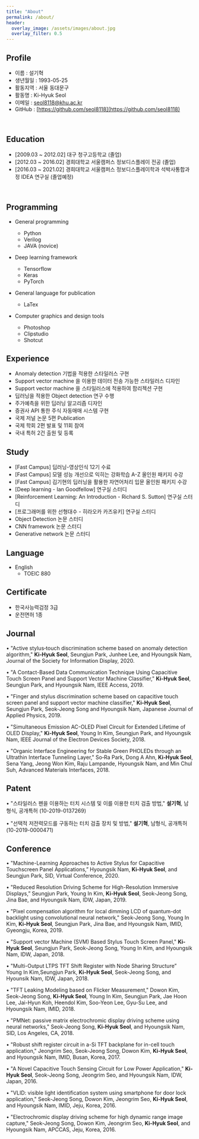```yaml
---
title: "About"
permalink: /about/
header:
  overlay_image: /assets/images/about.jpg
  overlay_filter: 0.5
---
```


## Profile

- 이름 : 설기혁
- 생년월일 : 1993-05-25
- 활동지역 : 서울 동대문구
- 활동명 : Ki-Hyuk Seol
- 이메일 : <a href="mailto:seol8118@khu.ac.kr">seol8118@khu.ac.kr</a>
- GitHub : [https://github.com/seol8118](https://github.com/seol8118)

<br>

## Education

- [2009.03 ~ 2012.02] 대구 청구고등학교 (졸업)
- [2012.03 ~ 2016.02] 경희대학교 서울캠퍼스 정보디스플레이 전공 (졸업)
- [2016.03 ~ 2021.02] 경희대학교 서울캠퍼스 정보디스플레이학과 석박사통합과정 IDEA 연구실 (졸업예정)

<br>



## Programming

- General programming
  - Python
  - Verilog
  - JAVA (novice)

- Deep learning framework
  - Tensorflow
  - Keras
  - PyTorch

- General language for publication
  - LaTex

- Computer graphics and design tools
  - Photoshop
  - Clipstudio
  - Shotcut


## Experience

- Anomaly detection 기법을 적용한 스타일러스 구현
- Support vector machine 을 이용한 데이터 전송 가능한 스타일러스 디자인
- Support vector machine 을 스타일러스에 적용하여 팜리젝션 구현
- 딥러닝을 적용한 Object detection 연구 수행
- 주가예측을 위한 딥러닝 알고리즘 디자인
- 증권사 API 통한 주식 자동매매 시스템 구현
- 국제 저널 논문 5편 Publication
- 국제 학회 2편 발표 및 11회 참여
- 국내 특허 2건 출원 및 등록


## Study

- [Fast Campus] 딥러닝-영상인식 12기 수료
- [Fast Campus] 모델 성능 개선으로 익히는 강화학습 A-Z 올인원 패키지 수강
- [Fast Campus] 김기현의 딥러닝을 활용한 자연어처리 입문 올인원 패키지 수강
- [Deep learning - Ian Goodfellow] 연구실 스터디
- [Reinforcement Learning: An Introduction - Richard S. Sutton] 연구실 스터디
- [프로그래머를 위한 선형대수 - 히라오카 카즈유키] 연구실 스터디
- Object Detection 논문 스터디
- CNN framework 논문 스터디
- Generative network 논문 스터디



## Language

- English
  - TOEIC 880


## Certificate

- 한국사능력검정 3급
- 운전면허 1종


## Journal 
• "Active stylus‐touch discrimination scheme based on anomaly detection algorithm," **Ki‐Hyuk Seol**, Seungjun Park, Junhee Lee, and Hyoungsik Nam, Journal of the Society for Information Display, 2020.

• "A Contact-Based Data Communication Technique Using Capacitive Touch Screen Panel and Support Vector Machine Classifier," **Ki-Hyuk Seol**, Seungjun Park, and Hyoungsik Nam, IEEE Access, 2019.

• "Finger and stylus discrimination scheme based on capacitive touch screen panel and support vector machine classifier," **Ki-Hyuk Seol**, Seungjun Park, Seok-Jeong Song and Hyoungsik Nam, Japanese Journal of Applied Physics, 2019.

• "Simultaneous Emission AC-OLED Pixel Circuit for Extended Lifetime of OLED Display," **Ki-Hyuk Seol**, Young In Kim, Seungjun Park, and Hyoungsik Nam, IEEE Journal of the Electron Devices Society, 2018.

• "Organic Interface Engineering for Stable Green PHOLEDs through an Ultrathin Interface Tunneling Layer," So‐Ra Park, Dong A Ahn, **Ki‐Hyuk Seol**, Sena Yang, Jeong Won Kim, Raju Lampande, Hyoungsik Nam, and Min Chul Suh, Advanced Materials Interfaces, 2018.

## Patent
• "스타일러스 펜을 이용하는 터치 시스템 및 이를 이용한 터치 검출 방법," **설기혁**, 남형식, 공개특허 (10-2019-0137269)

• "선택적 저전력모드를 구동하는 터치 검출 장치 및 방법," **설기혁**, 남형식, 공개특허 (10-2019-0000471)

## Conference
• "Machine-Learning Approaches to Active Stylus for Capacitive Touchscreen Panel Applications,” Hyoungsik Nam, **Ki-Hyuk Seol**, and Seungjun Park, SID, Virtual Conference, 2020.

• "Reduced Resolution Driving  Scheme  for  High-Resolution  Immersive  Displays,” Seungjun Park, Young In Kim, **Ki-Hyuk Seol**, Seok-Jeong Song, Jina Bae, and Hyoungsik Nam, IDW, Japan, 2019.

• "Pixel compensation algorithm for local dimming LCD of quantum-dot backlight using convolutional neural network," Seok-Jeong Song, Young In Kim, **Ki-Hyuk Seol**, Seungjun Park, Jina Bae, and Hyoungsik Nam, IMID, Gyeongju, Korea, 2019.

• "Support vector Machine (SVM) Based Stylus Touch Screen Panel," **Ki-Hyuk Seol**, Seungjun Park, Seok-Jeong Song, Young In Kim, and Hyoungsik Nam, IDW, Japan, 2018.

• "Multi-Output LTPS TFT Shift Register with Node Sharing Structure” Young In Kim,Seungjun  Park,  **Ki-Hyuk Seol**,  Seok-Jeong  Song,  and  Hyounsik  Nam, IDW, Japan, 2018.

• "TFT Leaking Modeling based on Flicker Measurement," Dowon Kim, Seok-Jeong Song, **Ki-Hyuk Seol**, Young In Kim, Seungjun Park, Jae Hoon Lee, Jai-Hyun Koh, Heendol Kim, Soo-Yeon Lee, Gyu-Su Lee, and Hyoungsik Nam, IMID, 2018.

• "PMNet: passive matrix electrochromic display driving scheme using neural networks," Seok-Jeong Song, **Ki-Hyuk Seol**, and Hyoungsik Nam, SID, Los Angeles, CA, 2018.

• "Robust shift register circuit in a-Si TFT backplane for in-cell touch application," Jeongrim Seo, Seok-Jeong Song, Dowon Kim, **Ki-Hyuk Seol**, and Hyoungsik Nam, IMID, Busan, Korea, 2017.

• "A Novel Capacitive Touch Sensing Circuit for Low Power Application," **Ki-Hyuk Seol**, Seok-Jeong Song, Jeongrim Seo, and Hyoungsik Nam, IDW, Japan, 2016.

• "VLID: visible light identification system using smartphone for door lock application," Seok-Jeong Song, Dowon Kim, Jeongrim Seo, **Ki-Hyuk Seol**, and Hyoungsik Nam, IMID, Jeju, Korea, 2016.

• "Electrochromic display driving scheme for high dynamic range image capture," Seok-Jeong Song, Dowon Kim, Jeongrim Seo, **Ki-Hyuk Seol**, and Hyoungsik Nam, APCCAS, Jeju, Korea, 2016.




